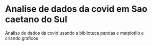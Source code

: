 # Analise de dados da covid em Sao caetano do Sul
 Analise de dados da covid usando a biblioteca pandas e matplotlib
 e criando graficos 